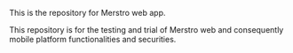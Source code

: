 This is the repository for Merstro web app.

This repository is for the testing and trial of Merstro web and consequently mobile platform functionalities and securities.
